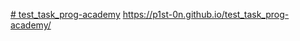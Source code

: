 [# test_task_prog-academy](https://p1st-0n.github.io/test_task_prog-academy/)
https://p1st-0n.github.io/test_task_prog-academy/
